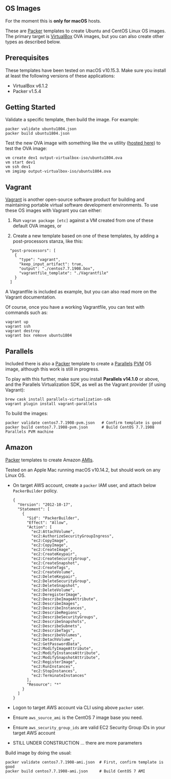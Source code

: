 ## OS Images

For the moment this is __only for macOS__ hosts.

These are [Packer](http://www.packer.io/) templates to create Ubuntu and CentOS Linux OS images. The primary target is [VirtualBox](https://www.virtualbox.org/) OVA images, but you can also create other types as described below.

## Prerequisites
These templates have been tested on macOS v10.15.3. Make sure you install at least the following versions of these applications:
  * VirtualBox v6.1.2
  * Packer v1.5.4

## Getting Started
Validate a specific template, then build the image. For example:
```
packer validate ubuntu1804.json
packer build ubuntu1804.json
```
Test the new OVA image with something like the `vm` utility ([hosted here](https://github.com/lencap/vm)) to test the OVA image:
```
vm create dev1 output-virtualbox-iso/ubuntu1804.ova
vm start dev1
vm ssh dev1
vm imgimp output-virtualbox-iso/ubuntu1804.ova
```

## Vagrant
[Vagrant](https://www.vagrantup.com/intro/index.html) is another open-source software product for building and maintaining portable virtual software development environments. To use these OS images with Vagrant you can either:

1. Run `vagran package [etc]` against a VM created from one of these default OVA images, or

2. Create a new template based on one of these templates, by adding a post-processors stanza, like this:
```
  "post-processors": [
    {
      "type": "vagrant",
      "keep_input_artifact": true,
      "output": "./centos7.7.1908.box",
      "vagrantfile_template": "./Vagrantfile"
    }
  ]
```
A Vagrantfile is included as example, but you can also read more on the Vagrant documentation.

Of course, once you have a working Vagrantfile, you can test with commands such as:
```
vagrant up
vagrant ssh
vagrant destroy
vagrant box remove ubuntu1804
```

## Parallels
Included there is also a [Packer](http://www.packer.io/) template to create a [Parallels](https://www.parallels.com/) [PVM](https://en.wikipedia.org/wiki/Parallel_Virtual_Machine) OS image, although this work is still in progress.

To play with this further, make sure you install __Parallels v14.1.0__ or above, and the Parallels Virtualization SDK, as well as the Vagrant provider (if using Vagrant):
```
brew cask install parallels-virtualization-sdk
vagrant plugin install vagrant-parallels
```
To build the images:
```
packer validate centos7.7.1908-pvm.json   # Confirm template is good
packer build centos7.7.1908-pvm.json      # Build CentOS 7.7.1908 Parallels PVM machine
```

## Amazon
[Packer](http://www.packer.io/) templates to create Amazon [AMIs](https://docs.aws.amazon.com/AWSEC2/latest/UserGuide/AMIs.html).

Tested on an Apple Mac running macOS v10.14.2, but should work on any Linux OS.

* On target AWS account, create a `packer` IAM user, and attach below `PackerBuilder` policy.
  ```
  {
    "Version": "2012-10-17",
    "Statement": [
      {
        "Sid": "PackerBuilder",
        "Effect": "Allow",
        "Action": [
          "ec2:AttachVolume",
          "ec2:AuthorizeSecurityGroupIngress",
          "ec2:CopyImage",
          "ec2:CopyImage",
          "ec2:CreateImage",
          "ec2:CreateKeypair",
          "ec2:CreateSecurityGroup",
          "ec2:CreateSnapshot",
          "ec2:CreateTags",
          "ec2:CreateVolume",
          "ec2:DeleteKeypair",
          "ec2:DeleteSecurityGroup",
          "ec2:DeleteSnapshot",
          "ec2:DeleteVolume",
          "ec2:DeregisterImage",
          "ec2:DescribeImageAttribute",
          "ec2:DescribeImages",
          "ec2:DescribeInstances",
          "ec2:DescribeRegions",
          "ec2:DescribeSecurityGroups",
          "ec2:DescribeSnapshots",
          "ec2:DescribeSubnets",
          "ec2:DescribeTags",
          "ec2:DescribeVolumes",
          "ec2:DetachVolume",
          "ec2:GetPasswordData",
          "ec2:ModifyImageAttribute",
          "ec2:ModifyInstanceAttribute",
          "ec2:ModifySnapshotAttribute",
          "ec2:RegisterImage",
          "ec2:RunInstances",
          "ec2:StopInstances",
          "ec2:TerminateInstances"
        ],
        "Resource": "*"
      }
    ]
  }
  ```

* Logon to target AWS account via CLI using above `packer` user.
* Ensure `aws_source_ami` is the CentOS 7 image base you need.
* Ensure `aws_security_group_ids` are valid EC2 Security Group IDs in your target AWS account 
* STILL UNDER CONSTRUCTION ... there are more parameters

Build image by doing the usual:
```
packer validate centos7.7.1908-ami.json  # First, confirm template is good
packer build centos7.7.1908-ami.json     # Build CentOS 7 AMI
```
